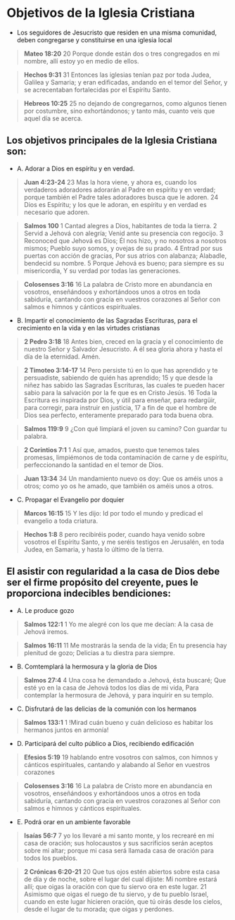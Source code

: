 # Objetivos de la Iglesia Cristiana

- Los seguidores de Jesucristo que residen en una misma comunidad, deben congregarse y constituirse en una iglesia local

> **Mateo 18:20**
> 20 Porque donde están dos o tres congregados en mi nombre, allí estoy yo en medio de ellos.

> **Hechos 9:31**
> 31 Entonces las iglesias tenían paz por toda Judea, Galilea y Samaria; y eran edificadas, andando en el temor del Señor, y se acrecentaban fortalecidas por el Espíritu Santo.

> **Hebreos 10:25**
> 25 no dejando de congregarnos, como algunos tienen por costumbre, sino exhortándonos; y tanto más, cuanto veis que aquel día se acerca.

## Los objetivos principales de la Iglesia Cristiana son:

- A. Adorar a Dios en espíritu y en verdad.

> **Juan 4:23-24**
> 23 Mas la hora viene, y ahora es, cuando los verdaderos adoradores adorarán al Padre en espíritu y en verdad; porque también el Padre tales adoradores busca que le adoren.
 24 Dios es Espíritu; y los que le adoran, en espíritu y en verdad es necesario que adoren.

> **Salmos 100**
> 1 Cantad alegres a Dios, habitantes de toda la tierra.
 2 Servid a Jehová con alegría; Venid ante su presencia con regocijo.
 3 Reconoced que Jehová es Dios; Él nos hizo, y no nosotros a nosotros mismos; Pueblo suyo somos, y ovejas de su prado.
 4 Entrad por sus puertas con acción de gracias, Por sus atrios con alabanza; Alabadle, bendecid su nombre.
 5 Porque Jehová es bueno; para siempre es su misericordia, Y su verdad por todas las generaciones.

> **Colosenses 3:16**
> 16 La palabra de Cristo more en abundancia en vosotros, enseñándoos y exhortándoos unos a otros en toda sabiduría, cantando con gracia en vuestros corazones al Señor con salmos e himnos y cánticos espirituales.

- B. Impartir el conocimiento de las Sagradas Escrituras, para el crecimiento en la vida y en las virtudes cristianas

> **2 Pedro 3:18**
> 18 Antes bien, creced en la gracia y el conocimiento de nuestro Señor y Salvador Jesucristo. A él sea gloria ahora y hasta el día de la eternidad. Amén.

> **2 Timoteo 3:14-17**
> 14 Pero persiste tú en lo que has aprendido y te persuadiste, sabiendo de quién has aprendido;
 15 y que desde la niñez has sabido las Sagradas Escrituras, las cuales te pueden hacer sabio para la salvación por la fe que es en Cristo Jesús.
 16 Toda la Escritura es inspirada por Dios, y útil para enseñar, para redargüir, para corregir, para instruir en justicia,
 17 a fin de que el hombre de Dios sea perfecto, enteramente preparado para toda buena obra.

> **Salmos 119:9**
> 9 ¿Con qué limpiará el joven su camino? Con guardar tu palabra.

> **2 Corintios 7:1**
> 1 Así que, amados, puesto que tenemos tales promesas, limpiémonos de toda contaminación de carne y de espíritu, perfeccionando la santidad en el temor de Dios.

> **Juan 13:34**
> 34 Un mandamiento nuevo os doy: Que os améis unos a otros; como yo os he amado, que también os améis unos a otros.

- C. Propagar el Evangelio por doquier

> **Marcos 16:15**
> 15 Y les dijo: Id por todo el mundo y predicad el evangelio a toda criatura.

> **Hechos 1:8**
> 8 pero recibiréis poder, cuando haya venido sobre vosotros el Espíritu Santo, y me seréis testigos en Jerusalén, en toda Judea, en Samaria, y hasta lo último de la tierra.

## El asistir con regularidad a la casa de Dios debe ser el firme propósito del creyente, pues le proporciona indecibles bendiciones:

- A. Le produce gozo

> **Salmos 122:1**
> 1 Yo me alegré con los que me decían: A la casa de Jehová iremos.

> **Salmos 16:11**
> 11 Me mostrarás la senda de la vida; En tu presencia hay plenitud de gozo; Delicias a tu diestra para siempre.

- B. Comtemplará la hermosura y la gloria de Dios

> **Salmos 27:4**
> 4 Una cosa he demandado a Jehová, ésta buscaré; Que esté yo en la casa de Jehová todos los días de mi vida, Para contemplar la hermosura de Jehová, y para inquirir en su templo.

- C. Disfrutará de las delicias de la comunión con los hermanos

> **Salmos 133:1**
> 1 !Mirad cuán bueno y cuán delicioso es habitar los hermanos juntos en armonía!

- D. Participará del culto público a Dios, recibiendo edificación

> **Efesios 5:19**
> 19 hablando entre vosotros con salmos, con himnos y cánticos espirituales, cantando y alabando al Señor en vuestros corazones

> **Colosenses 3:16**
> 16 La palabra de Cristo more en abundancia en vosotros, enseñándoos y exhortándoos unos a otros en toda sabiduría, cantando con gracia en vuestros corazones al Señor con salmos e himnos y cánticos espirituales.

- E. Podrá orar en un ambiente favorable

> **Isaías 56:7**
> 7 yo los llevaré a mi santo monte, y los recrearé en mi casa de oración; sus holocaustos y sus sacrificios serán aceptos sobre mi altar; porque mi casa será llamada casa de oración para todos los pueblos.

> **2 Crónicas 6:20-21**
> 20 Que tus ojos estén abiertos sobre esta casa de día y de noche, sobre el lugar del cual dijiste: Mi nombre estará allí; que oigas la oración con que tu siervo ora en este lugar.
 21 Asimismo que oigas el ruego de tu siervo, y de tu pueblo Israel, cuando en este lugar hicieren oración, que tú oirás desde los cielos, desde el lugar de tu morada; que oigas y perdones.

